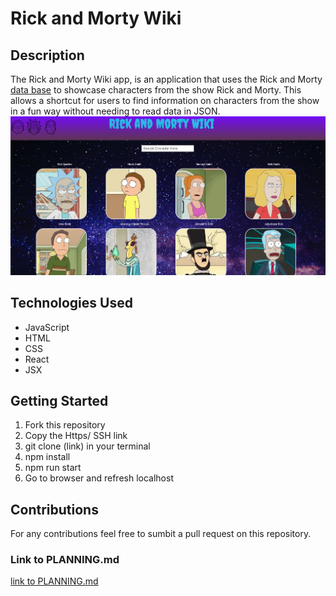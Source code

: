 # Rick and Morty Wiki

## Description 
The Rick and Morty Wiki app, is an application that uses the Rick and Morty [data base](https://rickandmortyapi.com/) to showcase characters from the show Rick and Morty. This allows a shortcut for users to find information on characters from the show in a fun way without needing to read data in JSON. 
![App Image](./image/Screen%20Shot%202022-12-11%20at%2012.56.28%20PM.png)

## Technologies Used
* JavaScript
* HTML
* CSS
* React
* JSX 

## Getting Started 
1. Fork this repository
2. Copy the Https/ SSH link 
3. git clone (link) in your terminal
4. npm install 
5. npm run start
6. Go to browser and refresh localhost

## Contributions 
For any contributions feel free to sumbit a pull request on this repository. 

### Link to PLANNING.md
[link to PLANNING.md](Planning.md)